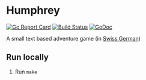 # Humphrey

[![Go Report Card](https://goreportcard.com/badge/github.com/mastertinner/humphrey?style=flat-square)](https://goreportcard.com/report/github.com/mastertinner/humphrey)
[![Build Status](https://img.shields.io/travis/mastertinner/humphrey.svg?style=flat-square)](https://travis-ci.org/mastertinner/humphrey)
[![GoDoc](https://godoc.org/github.com/golang/gddo?status.svg)](http://godoc.org/github.com/mastertinner/humphrey/pkg/game)

A small text based adventure game (in [Swiss German](https://www.berndeutsch.ch))

## Run locally

1. Run `make`
